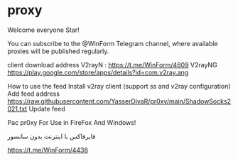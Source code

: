 # proxy
Welcome everyone Star!

You can subscribe to the @WinForm Telegram channel, where available proxies will be published regularly.

client download address
V2rayN : https://t.me/WinForm/4609
V2rayNG https://play.google.com/store/apps/details?id=com.v2ray.ang

How to use the feed
Install v2ray client (support ss and v2ray configuration)
Add feed address https://raw.githubusercontent.com/YasserDivaR/pr0xy/main/ShadowSocks2021.txt
Update feed

Pac pr0xy For Use in FireFox And Windows!


فایرفاکس با اینترنت بدون سانسور

https://t.me/WinForm/4438

